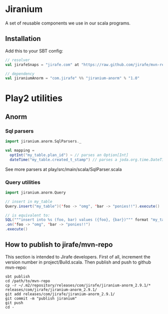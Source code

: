 Jiranium
========

A set of reusable components we use in our scala programs.

Installation
------------

Add this to your SBT config:

```scala
// resolver
val jirafeSnaps = "jirafe.com" at "https://raw.github.com/jirafe/mvn-repo/master/releases"

// dependency
val jiraniumAnorm = "com.jirafe" %% "jiranium-anorm" % "1.0"
```

Play2 utilities
===============

Anorm
-----

### Sql parsers

```scala
import jiranium.anorm.SqlParsers._

val mapping =
  optInt("my_table.plan_id") ~ // parses an Option[Int]
  dateTime("my_table.created_t_stamp") // parses a joda.org.time.DateTime
```
See more parsers at play/src/main/scala/SqlParser.scala

### Query utilities

```scala
import jiranium.anorm.Query

// insert in my_table
Query.insert("my_table")('foo -> "omg", 'bar -> "ponies!!").execute()

// is equivalent to:
SQL("""insert into %s (foo, bar) values ({foo}, {bar})""" format "my_table")
.on('foo -> "omg", 'bar -> "ponies!!")
.execute()
```

How to publish to jirafe/mvn-repo
---------------------------------

This section is intended to Jirafe developers.
First of all, increment the version number in project/Build.scala.
Then publish and push to github mvn-repo:

    sbt publish
    cd /path/to/mvn-repo
    cp -r ~/.m2/repository/releases/com/jirafe/jiranium-anorm_2.9.1/* releases/com/jirafe/jiranium-anorm_2.9.1/
    git add releases/com/jirafe/jiranium-anorm_2.9.1/
    git commit -m "publish jiranium"
    git push
    cd -
